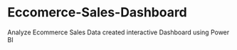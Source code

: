 # Eccomerce-Sales-Dashboard
Analyze Ecommerce Sales Data created interactive Dashboard using Power BI

